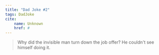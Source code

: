 ```yaml
---
title: "Dad Joke #2"
tags: DadJoke
cite:
    name: Unknown
    href: #
---
```


> Why did the invisible man turn down the job offer? He couldn't see himself doing it.
